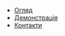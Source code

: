 - [Огляд](getstarted)
- [Демонстрація](showcase)
- [Контакти](contactus)
<!--
- **Links**
- [![](img/github.svg)Github](https://github.com/mkravchuk/solid-mesh.com)
- [![](img/issues2.ico)Issues](https://github.com/mkravchuk/solid-mesh.com/issues)

- [![](img/github.svg)Web on Github](https://mkravchuk.github.io/solid-mesh.com/)
- **docsify themeable**
- [Introduction](docsify-themeable--introduction)
- [Quick Start](docsify-themeable--quick-start) 
- [Themes](docsify-themeable--themes)
- [Customization](docsify-themeable--customization)
- [Options](docsify-themeable--options)
- [Markdown](docsify-themeable--markdown)
- [Changelog](changelog)
- [DEBUG notes](notes)
-->